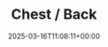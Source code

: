 ---
title: 4. Chest / Back
id: 3ff8dd81-855a-4f30-a0ff-3de957b63322
date: 2025-03-16T11:08:11+00:00
tags: []
type: 'hevy'
totalWeightInKg: 2,780kg
duration: 26 min
# Disable SEO for this post
outputs: ["HTML"]
robots: "noindex, nofollow"
---